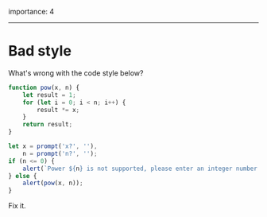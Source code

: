 importance: 4

---

# Bad style

What's wrong with the code style below?

```js no-beautify
function pow(x, n) {
    let result = 1;
    for (let i = 0; i < n; i++) {
        result *= x;
    }
    return result;
}

let x = prompt('x?', ''),
    n = prompt('n?', '');
if (n <= 0) {
    alert(`Power ${n} is not supported, please enter an integer number greater than zero`);
} else {
    alert(pow(x, n));
}
```

Fix it.
